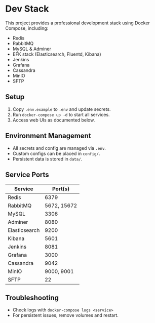 # Dev Stack

This project provides a professional development stack using Docker Compose, including:

- Redis
- RabbitMQ
- MySQL & Adminer
- EFK stack (Elasticsearch, Fluentd, Kibana)
- Jenkins
- Grafana
- Cassandra
- MinIO
- SFTP

## Setup

1. Copy `.env.example` to `.env` and update secrets.
2. Run `docker-compose up -d` to start all services.
3. Access web UIs as documented below.

## Environment Management

- All secrets and config are managed via `.env`.
- Custom configs can be placed in `config/`.
- Persistent data is stored in `data/`.

## Service Ports

| Service       | Port(s)     |
| ------------- | ----------- |
| Redis         | 6379        |
| RabbitMQ      | 5672, 15672 |
| MySQL         | 3306        |
| Adminer       | 8080        |
| Elasticsearch | 9200        |
| Kibana        | 5601        |
| Jenkins       | 8081        |
| Grafana       | 3000        |
| Cassandra     | 9042        |
| MinIO         | 9000, 9001  |
| SFTP          | 22          |

## Troubleshooting

- Check logs with `docker-compose logs <service>`
- For persistent issues, remove volumes and restart.
